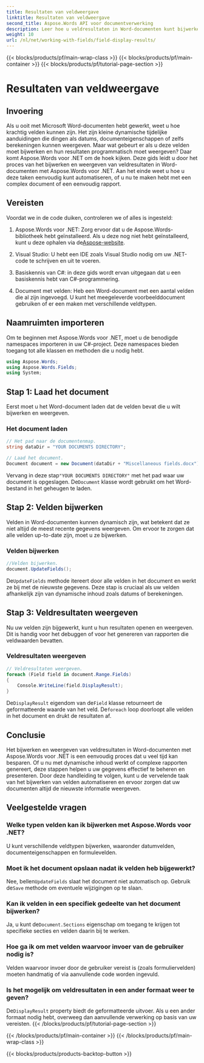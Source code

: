 ```yaml
---
title: Resultaten van veldweergave
linktitle: Resultaten van veldweergave
second_title: Aspose.Words API voor documentverwerking
description: Leer hoe u veldresultaten in Word-documenten kunt bijwerken en weergeven met Aspose.Words voor .NET met deze stapsgewijze handleiding. Perfect voor het automatiseren van documenttaken.
weight: 10
url: /nl/net/working-with-fields/field-display-results/
---
```


{{< blocks/products/pf/main-wrap-class >}}
{{< blocks/products/pf/main-container >}}
{{< blocks/products/pf/tutorial-page-section >}}

# Resultaten van veldweergave

## Invoering

Als u ooit met Microsoft Word-documenten hebt gewerkt, weet u hoe krachtig velden kunnen zijn. Het zijn kleine dynamische tijdelijke aanduidingen die dingen als datums, documenteigenschappen of zelfs berekeningen kunnen weergeven. Maar wat gebeurt er als u deze velden moet bijwerken en hun resultaten programmatisch moet weergeven? Daar komt Aspose.Words voor .NET om de hoek kijken. Deze gids leidt u door het proces van het bijwerken en weergeven van veldresultaten in Word-documenten met Aspose.Words voor .NET. Aan het einde weet u hoe u deze taken eenvoudig kunt automatiseren, of u nu te maken hebt met een complex document of een eenvoudig rapport.

## Vereisten

Voordat we in de code duiken, controleren we of alles is ingesteld:

1. Aspose.Words voor .NET: Zorg ervoor dat u de Aspose.Words-bibliotheek hebt geïnstalleerd. Als u deze nog niet hebt geïnstalleerd, kunt u deze ophalen via de[Aspose-website](https://releases.aspose.com/words/net/).

2. Visual Studio: U hebt een IDE zoals Visual Studio nodig om uw .NET-code te schrijven en uit te voeren.

3. Basiskennis van C#: in deze gids wordt ervan uitgegaan dat u een basiskennis hebt van C#-programmering.

4. Document met velden: Heb een Word-document met een aantal velden die al zijn ingevoegd. U kunt het meegeleverde voorbeelddocument gebruiken of er een maken met verschillende veldtypen.

## Naamruimten importeren

Om te beginnen met Aspose.Words voor .NET, moet u de benodigde namespaces importeren in uw C#-project. Deze namespaces bieden toegang tot alle klassen en methoden die u nodig hebt.

```csharp
using Aspose.Words;
using Aspose.Words.Fields;
using System;
```

## Stap 1: Laad het document

Eerst moet u het Word-document laden dat de velden bevat die u wilt bijwerken en weergeven.

### Het document laden

```csharp
// Het pad naar de documentenmap.
string dataDir = "YOUR DOCUMENTS DIRECTORY";

// Laad het document.
Document document = new Document(dataDir + "Miscellaneous fields.docx");
```

 Vervang in deze stap`"YOUR DOCUMENTS DIRECTORY"` met het pad waar uw document is opgeslagen. De`Document` klasse wordt gebruikt om het Word-bestand in het geheugen te laden.

## Stap 2: Velden bijwerken

Velden in Word-documenten kunnen dynamisch zijn, wat betekent dat ze niet altijd de meest recente gegevens weergeven. Om ervoor te zorgen dat alle velden up-to-date zijn, moet u ze bijwerken.

### Velden bijwerken

```csharp
//Velden bijwerken.
document.UpdateFields();
```

 De`UpdateFields` methode itereert door alle velden in het document en werkt ze bij met de nieuwste gegevens. Deze stap is cruciaal als uw velden afhankelijk zijn van dynamische inhoud zoals datums of berekeningen.

## Stap 3: Veldresultaten weergeven

Nu uw velden zijn bijgewerkt, kunt u hun resultaten openen en weergeven. Dit is handig voor het debuggen of voor het genereren van rapporten die veldwaarden bevatten.

### Veldresultaten weergeven

```csharp
// Veldresultaten weergeven.
foreach (Field field in document.Range.Fields)
{
    Console.WriteLine(field.DisplayResult);
}
```

 De`DisplayResult` eigendom van de`Field` klasse retourneert de geformatteerde waarde van het veld. De`foreach` loop doorloopt alle velden in het document en drukt de resultaten af.

## Conclusie

Het bijwerken en weergeven van veldresultaten in Word-documenten met Aspose.Words voor .NET is een eenvoudig proces dat u veel tijd kan besparen. Of u nu met dynamische inhoud werkt of complexe rapporten genereert, deze stappen helpen u uw gegevens effectief te beheren en presenteren. Door deze handleiding te volgen, kunt u de vervelende taak van het bijwerken van velden automatiseren en ervoor zorgen dat uw documenten altijd de nieuwste informatie weergeven.

## Veelgestelde vragen

### Welke typen velden kan ik bijwerken met Aspose.Words voor .NET?  
U kunt verschillende veldtypen bijwerken, waaronder datumvelden, documenteigenschappen en formulevelden.

### Moet ik het document opslaan nadat ik velden heb bijgewerkt?  
 Nee, bellen`UpdateFields` slaat het document niet automatisch op. Gebruik de`Save` methode om eventuele wijzigingen op te slaan.

### Kan ik velden in een specifiek gedeelte van het document bijwerken?  
 Ja, u kunt de`Document.Sections` eigenschap om toegang te krijgen tot specifieke secties en velden daarin bij te werken.

### Hoe ga ik om met velden waarvoor invoer van de gebruiker nodig is?  
Velden waarvoor invoer door de gebruiker vereist is (zoals formuliervelden) moeten handmatig of via aanvullende code worden ingevuld.

### Is het mogelijk om veldresultaten in een ander formaat weer te geven?  
 De`DisplayResult` property biedt de geformatteerde uitvoer. Als u een ander formaat nodig hebt, overweeg dan aanvullende verwerking op basis van uw vereisten.
{{< /blocks/products/pf/tutorial-page-section >}}

{{< /blocks/products/pf/main-container >}}
{{< /blocks/products/pf/main-wrap-class >}}

{{< blocks/products/products-backtop-button >}}
